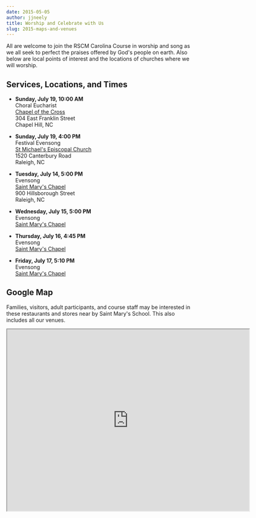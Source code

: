 ```yaml
---
date: 2015-05-05
author: jjneely
title: Worship and Celebrate with Us
slug: 2015-maps-and-venues
---
```


All are welcome to join the RSCM Carolina Course in worship and song
as we all seek to perfect the praises offered by God's people on
earth.  Also below are local points of interest and the locations
of churches where we will worship.

## Services, Locations, and Times

* **Sunday, July 19, 10:00 AM**  
  Choral Eucharist  
  [Chapel of the Cross][2]  
  304 East Franklin Street  
  Chapel Hill, NC

* **Sunday, July 19, 4:00 PM**  
  Festival Evensong  
  [St Michael's Episcopal Church][3]  
  1520 Canterbury Road  
  Raleigh, NC

* **Tuesday, July 14, 5:00 PM**  
  Evensong  
  [Saint Mary's Chapel][1]  
  900 Hillsborough Street  
  Raleigh, NC

* **Wednesday, July 15, 5:00 PM**  
  Evensong  
  [Saint Mary's Chapel][1]

* **Thursday, July 16, 4:45 PM**  
  Evensong  
  [Saint Mary's Chapel][1]

* **Friday, July 17, 5:10 PM**  
  Evensong  
  [Saint Mary's Chapel][1]

## Google Map

Families, visitors, adult participants, and course staff may be interested
in these restaurants and stores near by Saint Mary's School.  This also
includes all our venues.

<iframe src="https://www.google.com/maps/d/embed?mid=zF-x4rG4Mzvs.kMBQPQlL_wOk" 
  width="640"
  height="480"
  class="center-block">
</iframe>

[1]: https://www.google.com/maps/place/900+Hillsborough+St+Raleigh+NC
[2]: https://www.google.com/maps/place/304+East+Franklin+St+Chapel+Hill+NC
[3]: https://www.google.com/maps/place/1520+Canterbury+Road+Raleigh+NC
